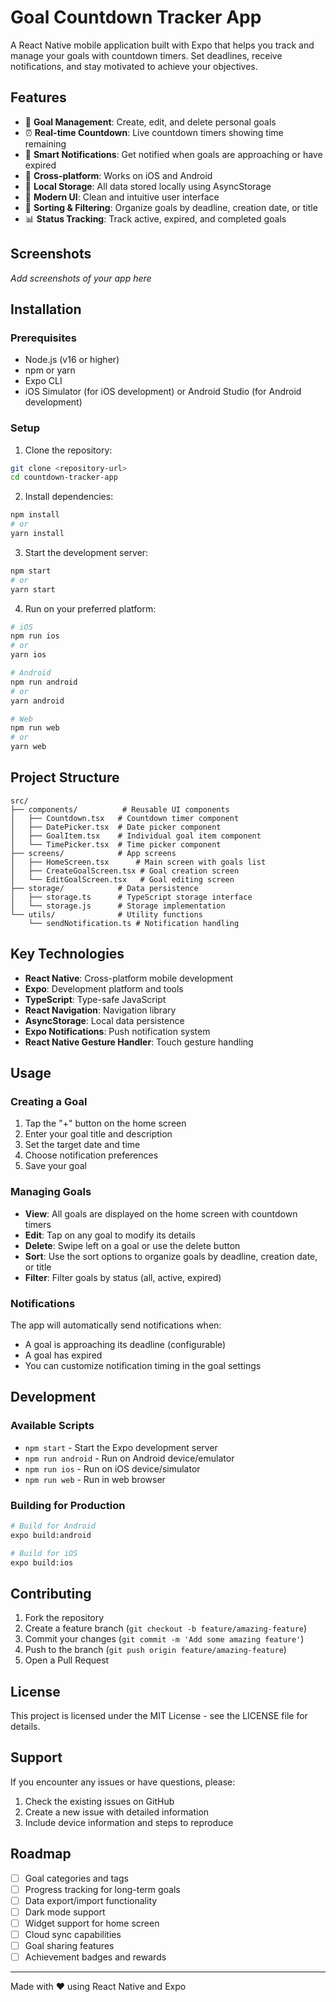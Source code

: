 # Goal Countdown Tracker App

A React Native mobile application built with Expo that helps you track and manage your goals with countdown timers. Set deadlines, receive notifications, and stay motivated to achieve your objectives.

## Features

- 🎯 **Goal Management**: Create, edit, and delete personal goals
- ⏰ **Real-time Countdown**: Live countdown timers showing time remaining
- 🔔 **Smart Notifications**: Get notified when goals are approaching or have expired
- 📱 **Cross-platform**: Works on iOS and Android
- 💾 **Local Storage**: All data stored locally using AsyncStorage
- 🎨 **Modern UI**: Clean and intuitive user interface
- 🔄 **Sorting & Filtering**: Organize goals by deadline, creation date, or title
- 📊 **Status Tracking**: Track active, expired, and completed goals

## Screenshots

*Add screenshots of your app here*

## Installation

### Prerequisites

- Node.js (v16 or higher)
- npm or yarn
- Expo CLI
- iOS Simulator (for iOS development) or Android Studio (for Android development)

### Setup

1. Clone the repository:
```bash
git clone <repository-url>
cd countdown-tracker-app
```

2. Install dependencies:
```bash
npm install
# or
yarn install
```

3. Start the development server:
```bash
npm start
# or
yarn start
```

4. Run on your preferred platform:
```bash
# iOS
npm run ios
# or
yarn ios

# Android
npm run android
# or
yarn android

# Web
npm run web
# or
yarn web
```

## Project Structure

```
src/
├── components/          # Reusable UI components
│   ├── Countdown.tsx   # Countdown timer component
│   ├── DatePicker.tsx  # Date picker component
│   ├── GoalItem.tsx    # Individual goal item component
│   └── TimePicker.tsx  # Time picker component
├── screens/            # App screens
│   ├── HomeScreen.tsx      # Main screen with goals list
│   ├── CreateGoalScreen.tsx # Goal creation screen
│   └── EditGoalScreen.tsx   # Goal editing screen
├── storage/            # Data persistence
│   ├── storage.ts      # TypeScript storage interface
│   └── storage.js      # Storage implementation
└── utils/              # Utility functions
    └── sendNotification.ts # Notification handling
```

## Key Technologies

- **React Native**: Cross-platform mobile development
- **Expo**: Development platform and tools
- **TypeScript**: Type-safe JavaScript
- **React Navigation**: Navigation library
- **AsyncStorage**: Local data persistence
- **Expo Notifications**: Push notification system
- **React Native Gesture Handler**: Touch gesture handling

## Usage

### Creating a Goal

1. Tap the "+" button on the home screen
2. Enter your goal title and description
3. Set the target date and time
4. Choose notification preferences
5. Save your goal

### Managing Goals

- **View**: All goals are displayed on the home screen with countdown timers
- **Edit**: Tap on any goal to modify its details
- **Delete**: Swipe left on a goal or use the delete button
- **Sort**: Use the sort options to organize goals by deadline, creation date, or title
- **Filter**: Filter goals by status (all, active, expired)

### Notifications

The app will automatically send notifications when:
- A goal is approaching its deadline (configurable)
- A goal has expired
- You can customize notification timing in the goal settings

## Development

### Available Scripts

- `npm start` - Start the Expo development server
- `npm run android` - Run on Android device/emulator
- `npm run ios` - Run on iOS device/simulator
- `npm run web` - Run in web browser

### Building for Production

```bash
# Build for Android
expo build:android

# Build for iOS
expo build:ios
```

## Contributing

1. Fork the repository
2. Create a feature branch (`git checkout -b feature/amazing-feature`)
3. Commit your changes (`git commit -m 'Add some amazing feature'`)
4. Push to the branch (`git push origin feature/amazing-feature`)
5. Open a Pull Request

## License

This project is licensed under the MIT License - see the LICENSE file for details.

## Support

If you encounter any issues or have questions, please:
1. Check the existing issues on GitHub
2. Create a new issue with detailed information
3. Include device information and steps to reproduce

## Roadmap

- [ ] Goal categories and tags
- [ ] Progress tracking for long-term goals
- [ ] Data export/import functionality
- [ ] Dark mode support
- [ ] Widget support for home screen
- [ ] Cloud sync capabilities
- [ ] Goal sharing features
- [ ] Achievement badges and rewards

---

Made with ❤️ using React Native and Expo
